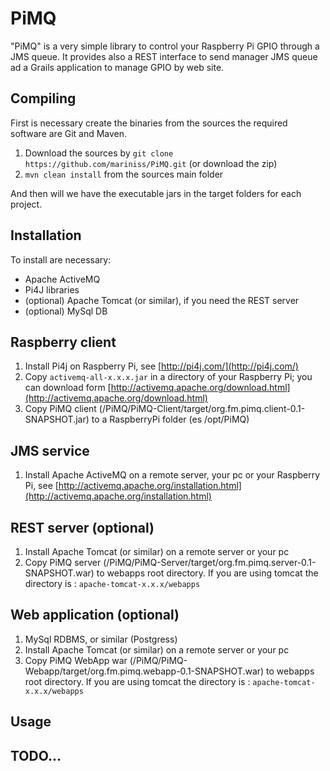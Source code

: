 PiMQ
========

"PiMQ" is a very simple library to control your Raspberry Pi GPIO through a JMS queue.
It provides also a REST interface to send manager JMS queue ad a Grails application to manage GPIO by web site.

Compiling
-------

First is necessary create the binaries from the sources the required software are Git and Maven.

1. Download the sources by `` git clone https://github.com/mariniss/PiMQ.git `` (or download the zip)
2. `` mvn clean install `` from the sources main folder

And then will we have the executable jars in the target folders for each project.

Installation
-------

To install are necessary:
* Apache ActiveMQ
* Pi4J libraries
* (optional) Apache Tomcat (or similar), if you need the REST server
* (optional) MySql DB

## Raspberry client

1. Install Pi4j on Raspberry Pi, see [http://pi4j.com/](http://pi4j.com/)
2. Copy `` activemq-all-x.x.x.jar `` in a directory of your Raspberry Pi; you can download form [http://activemq.apache.org/download.html](http://activemq.apache.org/download.html)
3. Copy PiMQ client (/PiMQ/PiMQ-Client/target/org.fm.pimq.client-0.1-SNAPSHOT.jar) to a  RaspberryPi folder (es /opt/PiMQ)

## JMS service

1. Install Apache ActiveMQ on a remote server, your pc or your Raspberry Pi, see [http://activemq.apache.org/installation.html](http://activemq.apache.org/installation.html)

## REST server (optional)

1. Install Apache Tomcat (or similar) on a remote server or your pc
2. Copy PiMQ server (/PiMQ/PiMQ-Server/target/org.fm.pimq.server-0.1-SNAPSHOT.war) to webapps root directory. If you are using tomcat the directory is : `` apache-tomcat-x.x.x/webapps ``

## Web application (optional)

1. MySql RDBMS, or similar (Postgress)
1. Install Apache Tomcat (or similar) on a remote server or your pc
2. Copy PiMQ WebApp war (/PiMQ/PiMQ-Webapp/target/org.fm.pimq.webapp-0.1-SNAPSHOT.war) to webapps root directory. If you are using tomcat the directory is : `` apache-tomcat-x.x.x/webapps ``

Usage
-------

## TODO... 